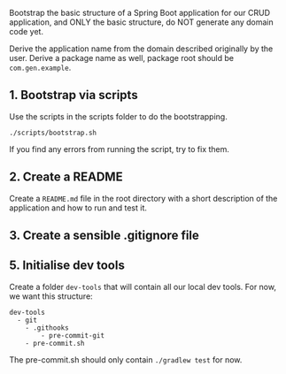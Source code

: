 
Bootstrap the basic structure of a Spring Boot application for our CRUD application, and ONLY the basic structure, do NOT generate any domain code yet.

Derive the application name from the domain described originally by the user. Derive a package name as well, package root should be `com.gen.example`.

## 1. Bootstrap via scripts

Use the scripts in the scripts folder to do the bootstrapping.

`./scripts/bootstrap.sh`

If you find any errors from running the script, try to fix them.


## 2. Create a README

Create a `README.md` file in the root directory with a short description of the application and how to run and test it.

## 3. Create a sensible .gitignore file

## 5. Initialise dev tools

Create a folder `dev-tools` that will contain all our local dev tools. For now, we want this structure:

```
dev-tools
  - git
    - .githooks
        - pre-commit-git
    - pre-commit.sh    
```
The pre-commit.sh should only contain `./gradlew test` for now.
